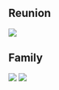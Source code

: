 ## Reunion
![](/leuck_reunion/images/leuck_clan.jpg)

## Family
![](/leuck_reunion/images/mortensen_1999.jpg)
![](/leuck_reunion/images/mortensen_2015.jpg)
